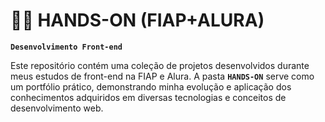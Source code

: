 # 👨‍💻 HANDS-ON (FIAP+ALURA)

**`Desenvolvimento Front-end`**

Este repositório contém uma coleção de projetos desenvolvidos durante meus estudos de front-end na FIAP e Alura. A pasta **`HANDS-ON`** serve como um portfólio prático, demonstrando minha evolução e aplicação dos conhecimentos adquiridos em diversas tecnologias e conceitos de desenvolvimento web.
